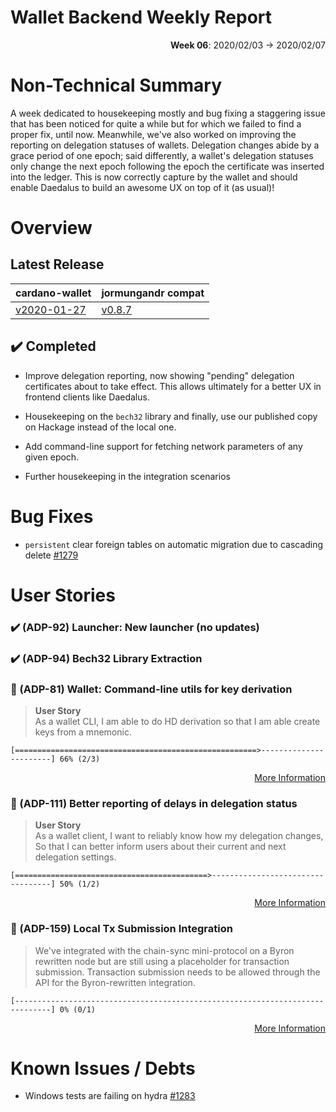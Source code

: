 # Wallet Backend Weekly Report

<p align="right">
  <strong>Week 06</strong>: 2020/02/03 → 2020/02/07
</p>

# Non-Technical Summary

A week dedicated to housekeeping mostly and bug fixing a staggering issue
that has been noticed for quite a while but for which we failed to find a
proper fix, until now. Meanwhile, we've also worked on improving the reporting
on delegation statuses of wallets. Delegation changes abide by a grace period 
of one epoch; said differently, a wallet's delegation statuses only change the
next epoch following the epoch the certificate was inserted into the ledger. 
This is now correctly capture by the wallet and should enable Daedalus to build
an awesome UX on top of it (as usual)!

# Overview

## Latest Release

cardano-wallet                                                                    | jormungandr compat
---                                                                               | ---
[v2020-01-27](https://github.com/input-output-hk/cardano-wallet/tree/v2020-01-27) | [v0.8.7](https://github.com/input-output-hk/jormungandr/releases/tag/v0.8.7)

## :heavy_check_mark: Completed

- Improve delegation reporting, now showing "pending" delegation certificates 
  about to take effect. This allows ultimately for a better UX in frontend clients
  like Daedalus.

- Housekeeping on the `bech32` library and finally, use our published copy on Hackage
  instead of the local one.

- Add command-line support for fetching network parameters of any given epoch.

- Further housekeeping in the integration scenarios

# Bug Fixes

- `persistent` clear foreign tables on automatic migration due to cascading delete [#1279](https://github.com/input-output-hk/cardano-wallet/issues/1279)

# User Stories

### :heavy_check_mark: (ADP-92) Launcher: New launcher (no updates)

### :heavy_check_mark: (ADP-94) Bech32 Library Extraction

### :hammer: (ADP-81) Wallet: Command-line utils for key derivation

> **User Story**  
> As a wallet CLI,
> I am able to do HD derivation
> so that I am able create keys from a mnemonic.

```
[======================================================>-----------------------] 66% (2/3)
```

<p align="right">
  <a target="_blank" href="https://jira.iohk.io/browse/ADP-81">More Information</a>
</p>

### :hammer: (ADP-111) Better reporting of delays in delegation status

> **User Story**  
> As a wallet client,
> I want to reliably know how my delegation changes,
> So that I can better inform users about their current and next delegation settings.

```
[===========================================>----------------------------------] 50% (1/2)
```

<p align="right">
  <a target="_blank" href="https://jira.iohk.io/browse/ADP-111">More Information</a>
</p>


### :hammer: (ADP-159) Local Tx Submission Integration

> We've integrated with the chain-sync mini-protocol on a Byron rewritten node
> but are still using a placeholder for transaction submission. Transaction
> submission needs to be allowed through the API for the Byron-rewritten
> integration.

```
[------------------------------------------------------------------------------] 0% (0/1)
```

<p align="right">
  <a target="_blank" href="https://jira.iohk.io/browse/ADP-159">More Information</a>
</p>


# Known Issues / Debts

-  Windows tests are failing on hydra [#1283](https://github.com/input-output-hk/cardano-wallet/issues/1283) 
